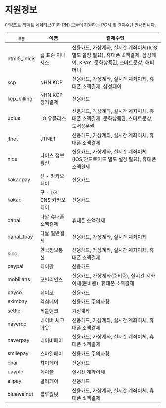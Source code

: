# 지원정보

아임포트 리액트 네이티브(이하 RN) 모듈이 지원하는 PG사 및 결제수단 안내입니다.

| pg           | 이름                 |  결제수단                                                                                          |  
| ------------ | ------------------- | ------------------------------------------------------------------------------------------------ | 
| html5_inicis | 웹 표준 이니시스        | 신용카드, 가상계좌, 실시간 계좌이체(IOS 별도 설정 필요), 휴대폰 소액결제, 삼성페이, KPAY, 문화상품권, 스마트문상, 해피머니 |
| kcp          | NHN KCP             | 신용카드, 가상계좌, 실시간 계좌이체, 휴대폰 소액결제, 삼성페이                                                 |
| kcp_billing  | NHN KCP 정기결제      | 신용카드                                                                                           |
| uplus        | LG 유플러스           | 신용카드, 가상계좌, 실시간 계좌이체, 휴대폰 소액결제, 문화상품권, 스마트문상, 도서상푼권                              |
| jtnet        | JTNET               | 신용카드, 가상계좌, 실시간 계좌이체, 휴대폰 소액결제                                                         |
| nice         | 나이스 정보통신         | 신용카드, 가상계좌, 실시간 계좌이체(IOS/안드로이드 별도 설정 필요), 휴대폰 소액결제                                |
| kakaopay     | 신 - 카카오페이        | 신용카드                                                                                           |
| kakao        | 구 - LG CNS 카카오페이 | 신용카드                                                                                           |
| danal        | 다날 휴대폰 소액결제     | 휴대폰 소액결제                                                                                     |
| danal_tpay   | 다날 일반결제          | 신용카드, 가상계좌, 실시간 계좌이체                                                                      |
| kicc         | 한국정보통신           | 신용카드, 가상계좌, 실시간 계좌이체, 휴대폰 소액결제                                                         |
| paypal       | 페이팔               | 신용카드                                                                                           |
| mobilians    | 모빌리언스            | 신용카드, 가상계좌(준비중), 실시간 계좌이체(준비중), 휴대폰 소액결제                                             |
| payco        | 페이코               | 신용카드                                                                                           |
| eximbay      | 엑심베이              | 신용카드 [주의사항](https://github.com/iamport/iamport-react-native/issues/70#issuecomment-704601908) |
| settle       | 세틀뱅크             | 가상계좌                                                                                            |
| naverco      | 네이버 체크아웃        | 신용카드, 가상계좌, 실시간 계좌이체, 휴대폰 소액결제                                                          |
| naverpay     | 네이버페이            | 신용카드, 가상계좌, 실시간 계좌이체, 휴대폰 소액결제                                                          |
| smilepay     | 스마일페이            | 신용카드 [주의사항](https://github.com/iamport/iamport-react-native/issues/71)                        |
| chai         | 차이페이             | 신용카드                                                                                            |
| payple       | 페이플              | 실시간 계좌이체                                                                                       |
| alipay       | 알리페이             | 신용카드                                                                                            |
| bluewalnut   | 블루월넛             | 신용카드, 가상계좌, 실시간 계좌이체, 휴대폰 소액결제                                                          |